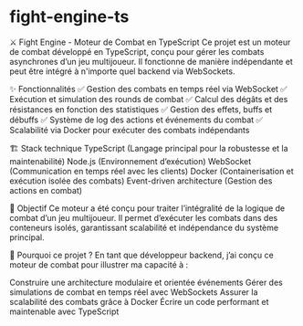 # fight-engine-ts

⚔️ Fight Engine - Moteur de Combat en TypeScript
Ce projet est un moteur de combat développé en TypeScript, conçu pour gérer les combats asynchrones d’un jeu multijoueur. Il fonctionne de manière indépendante et peut être intégré à n'importe quel backend via WebSockets.

✨ Fonctionnalités
✅ Gestion des combats en temps réel via WebSocket
✅ Exécution et simulation des rounds de combat
✅ Calcul des dégâts et des résistances en fonction des statistiques
✅ Gestion des effets, buffs et débuffs
✅ Système de log des actions et événements du combat
✅ Scalabilité via Docker pour exécuter des combats indépendants

🏗️ Stack technique
TypeScript (Langage principal pour la robustesse et la maintenabilité)
Node.js (Environnement d’exécution)
WebSocket (Communication en temps réel avec les clients)
Docker (Containerisation et exécution isolée des combats)
Event-driven architecture (Gestion des actions en combat)

🎯 Objectif
Ce moteur a été conçu pour traiter l’intégralité de la logique de combat d’un jeu multijoueur. Il permet d’exécuter les combats dans des conteneurs isolés, garantissant scalabilité et indépendance du système principal.

📌 Pourquoi ce projet ?
En tant que développeur backend, j’ai conçu ce moteur de combat pour illustrer ma capacité à :

Construire une architecture modulaire et orientée événements
Gérer des simulations de combat en temps réel avec WebSockets
Assurer la scalabilité des combats grâce à Docker
Écrire un code performant et maintenable avec TypeScript

